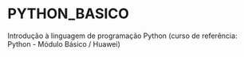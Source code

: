 # PYTHON_BASICO
Introdução à linguagem de programação Python (curso de referência: Python - Módulo Básico / Huawei)
